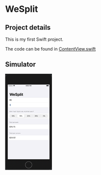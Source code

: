 # WeSplit

## Project details
This is my first Swift project.

The code can be found in [ContentView.swift](https://github.com/KristinnGodfrey/WeSplit/blob/master/WeSplit/ContentView.swift)

## Simulator
<p align="left">
  <img src="/p2.png" width="30%" /> 
</p>

 
